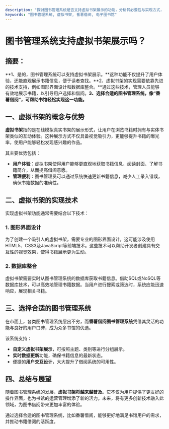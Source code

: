 ```yaml
---
description: "探讨图书管理系统是否支持虚拟书架展示的功能，分析其必要性与实现方式，推荐适合的图书管理软件。"
keywords: "图书管理系统, 虚拟书架, 番薯借阅, 电子图书馆"
---
```

# 图书管理系统支持虚拟书架展示吗？

## 摘要：

**1、是的，图书管理系统可以支持虚拟书架展示。**这种功能不仅提升了用户体验，还能直观展示书籍信息，便于读者查找。**2、虚拟书架的实现需要依靠先进的技术支持，例如图形界面设计和数据库整合。**通过这些技术，管理人员能够有效地展示书籍，以引导用户选择和借阅。**3、选择合适的图书管理系统，像“番薯借阅”，可帮助书馆轻松实现这一功能。**

## 一、虚拟书架的概念与优势

**虚拟书架**指的是在线模拟真实书架的展示形式，让用户在浏览书籍时拥有与实体书架类似的互动体验。这种展示方式不仅具备视觉吸引力，更能够提升书籍的曝光率，使用户能够轻松发现感兴趣的作品。

其主要优势包括：
- **用户体验**：虚拟书架使得用户能够更直观地获取书籍信息，阅读封面、了解书籍简介，从而提高借阅意愿。
- **管理便利**：图书管理员可以通过系统快速更新书籍信息，减少人工录入错误，确保书籍数据的准确性。

## 二、虚拟书架的实现技术

实现虚拟书架功能通常需要结合以下技术：

### 1. 图形界面设计

为了创建一个吸引人的虚拟书架，需要专业的图形界面设计，这可能涉及使用HTML5、CSS3及JavaScript等前端技术。这些技术可以帮助开发者创建具有交互性的视觉效果，使得书籍展示更为生动。

### 2. 数据库整合

虚拟书架需要实时从图书管理系统的数据库获取书籍信息。借助SQL或NoSQL等数据库技术，可以高效地管理书籍数据。当用户进行搜索或筛选时，系统应能迅速响应，展现相关书籍。

## 三、选择合适的图书管理系统

在市面上，各类图书管理系统层出不穷，而**番薯借阅图书管理系统**凭借其灵活的功能与良好的用户口碑，成为众多书馆的优选。

该系统支持：
- **自定义虚拟书架展示**，可按照主题、类别等进行分组展示。
- **实时数据更新**功能，确保书籍信息的最新状态。
- 便捷的**用户交互设计**，大大提升了借阅系统的可用性。

## 四、总结与展望

随着图书管理系统的发展，**虚拟书架将越来越普及**。它不仅为用户提供了更友好的操作界面，也为书馆的运营管理增添了新的活力。未来，将有更多创新技术融入此领域，为图书借阅带来更加丰富的体验。

通过选择合适的图书管理系统，比如番薯借阅，能够更好地满足书馆用户的需求，并推动书籍借阅的活跃度。
